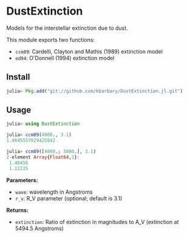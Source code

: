 # DustExtinction

Models for the interstellar extinction due to dust.

This module exports two functions:

* `ccm89`: Cardelli, Clayton and Mathis (1989) extinction model
* `od94`: O'Donnell (1994) extinction model

## Install

```julia
julia> Pkg.add("git://github.com/kbarbary/DustExtinction.jl.git")
```

## Usage

```julia
julia> using DustExtinction

julia> ccm89(4000., 3.1)
1.4645557029425842

julia> ccm89([4000.; 5000.], 3.1)
2-element Array{Float64,1}:
 1.46456
 1.12225
```

**Parameters:**

* `wave`: wavelength in Angstroms
* `r_v`: R_V parameter (optional; default is 3.1)

**Returns:**

* `extinction`: Ratio of extinction in magnitudes to A_V
                (extinction at 5494.5 Angstroms)

